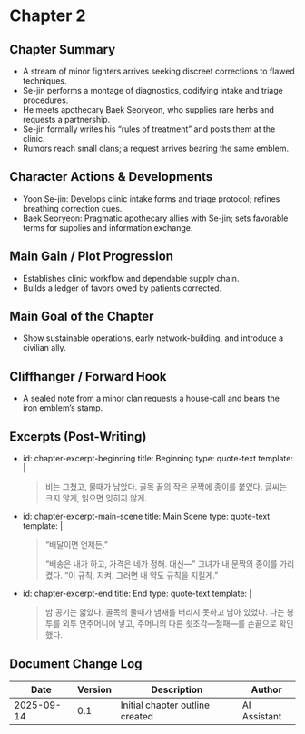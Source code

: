 # Chapter 2

## Chapter Summary
- A stream of minor fighters arrives seeking discreet corrections to flawed techniques.
- Se-jin performs a montage of diagnostics, codifying intake and triage procedures.
- He meets apothecary Baek Seoryeon, who supplies rare herbs and requests a partnership.
- Se-jin formally writes his “rules of treatment” and posts them at the clinic.
- Rumors reach small clans; a request arrives bearing the same emblem.

## Character Actions & Developments
- Yoon Se-jin: Develops clinic intake forms and triage protocol; refines breathing correction cues.
- Baek Seoryeon: Pragmatic apothecary allies with Se-jin; sets favorable terms for supplies and information exchange.

## Main Gain / Plot Progression
- Establishes clinic workflow and dependable supply chain.
- Builds a ledger of favors owed by patients corrected.

## Main Goal of the Chapter
- Show sustainable operations, early network-building, and introduce a civilian ally.

## Cliffhanger / Forward Hook
- A sealed note from a minor clan requests a house-call and bears the iron emblem’s stamp.

## Excerpts (Post-Writing)
- id: chapter-excerpt-beginning
  title: Beginning
  type: quote-text
  template: |
    > 비는 그쳤고, 물때가 남았다. 골목 끝의 작은 문짝에 종이를 붙였다. 글씨는 크지 않게, 읽으면 잊히지 않게.
- id: chapter-excerpt-main-scene
  title: Main Scene
  type: quote-text
  template: |
    > “배달이면 언제든.”
    > 
    > “배송은 내가 하고, 가격은 네가 정해. 대신—” 그녀가 내 문짝의 종이를 가리켰다. “이 규칙, 지켜. 그러면 내 약도 규칙을 지킬게.”
- id: chapter-excerpt-end
  title: End
  type: quote-text
  template: |
    > 밤 공기는 얇았다. 골목의 물때가 냄새를 버리지 못하고 남아 있었다. 나는 봉투를 외투 안주머니에 넣고, 주머니의 다른 쇳조각—철패—를 손끝으로 확인했다.

## Document Change Log
| Date       | Version | Description                     | Author       |
|------------|---------|---------------------------------|--------------|
| 2025-09-14 | 0.1     | Initial chapter outline created | AI Assistant |
